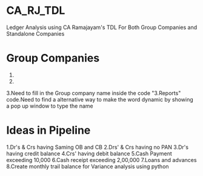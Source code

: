 # CA_RJ_TDL
Ledger Analysis using CA Ramajayam's TDL
For Both Group Companies and Standalone Companies

# Group Companies
  1.
  2.
  3.Need to fill in the Group company name inside the code "3.Reports" code.Need to find a alternative way to make the word dynamic by showing a pop up window to type the name

# Ideas in Pipeline
  1.Dr's & Crs having Saming OB and CB
  2.Drs' & Crs having no PAN
  3.Dr's having credit balance
  4.Crs' having debit balance
  5.Cash Payment exceeding 10,000
  6.Cash receipt exceeding 2,00,000
  7.Loans and advances
  8.Create monthly trail balance for Variance analysis using python 
